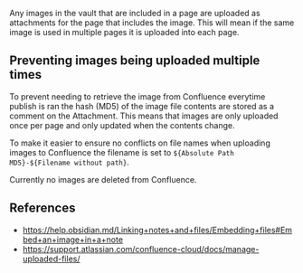Any images in the vault that are included in a page are uploaded as attachments for the page that includes the image. This will mean if the same image is used in multiple pages it is uploaded into each page. 


## Preventing images being uploaded multiple times
To prevent needing to retrieve the image from Confluence everytime publish is ran the hash (MD5) of the image file contents are stored as a comment on the Attachment. This means that images are only uploaded once per page and only updated when the contents change. 

To make it easier to ensure no conflicts on file names when uploading images to Confluence the filename is set to `${Absolute Path MD5}-${Filename without path}`. 

Currently no images are deleted from Confluence.


## References
- https://help.obsidian.md/Linking+notes+and+files/Embedding+files#Embed+an+image+in+a+note
- https://support.atlassian.com/confluence-cloud/docs/manage-uploaded-files/